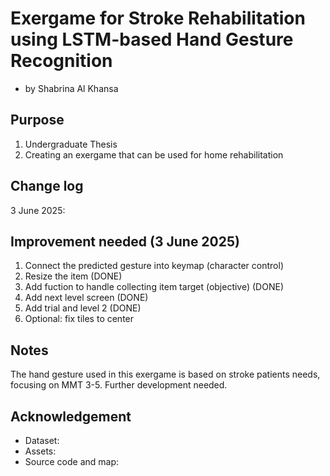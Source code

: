 # Exergame for Stroke Rehabilitation using LSTM-based Hand Gesture Recognition

- by Shabrina Al Khansa

## Purpose
1. Undergraduate Thesis
2. Creating an exergame that can be used for home rehabilitation


## Change log

3 June 2025: 

## Improvement needed (3 June 2025)
1. Connect the predicted gesture into keymap (character control)
2. Resize the item (DONE)
3. Add fuction to handle collecting item target (objective) (DONE)
4. Add next level screen (DONE)
5. Add trial and level 2 (DONE)
6. Optional: fix tiles to center

## Notes
The hand gesture used in this exergame is based on stroke patients needs, focusing on MMT 3-5. Further development needed.

## Acknowledgement
- Dataset:
- Assets:
- Source code and map: